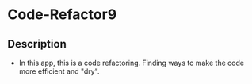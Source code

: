 # Code-Refactor9

## Description

- In this app, this is a code refactoring.  Finding ways to make the code more efficient and "dry".